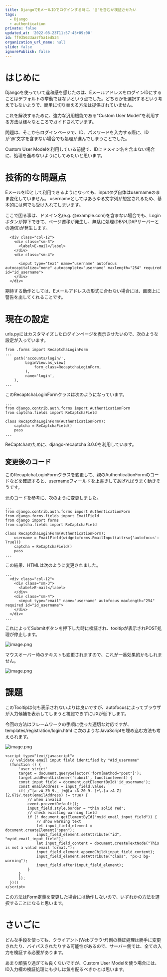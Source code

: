 ```yaml
---
title: DjangoでEメールIDでログインする時に、'@'を含むか検証させたい
tags:
  - Django
  - authentication
private: false
updated_at: '2022-08-23T11:57:45+09:00'
id: ff935633aa7f5a1ed534
organization_url_name: null
slide: false
ignorePublish: false
---
```

# はじめに

Djangoを使っていて違和感を感じたのは、EメールアドレスをログインIDにすることはデフォルトの挙動ではないという点でした。どちらかを選択するという考えでもないようで、簡単に切り替える方法は提供されていません。

これを解決するために、強力な汎用機能である"Custom User Model"を利用する方法は様々なところでガイドされています。

問題は、そこからログインページで、ID、パスワードを入力する際に、IDが'@'文字を含まない場合でも処理が進んでしまうことでした。

Custom User Modelを利用している前提で、IDにドメイン名を含まない場合に、処理を進めないようにしてみたいと思います。

# 技術的な問題点

EメールをIDとして利用できるようになっても、inputタグ自体はusernameのまま変化していません。
usernameとしてはあらゆる文字列が想定されるため、基本的には何でも受け入れてしまいます。

ここで困る事は、ドメイン名(e.g. @example.com)を含まない場合でも、Loginボタンが押下できて、ページ遷移が発生し、無駄に処理(DBやLDAPサーバーとの通信)が発生します。

```html:/accounts/login/ページのHTML抜粋
  <div class="col-12">
    <div class="sm-3">
      <label>E-mail</label>
    </div>
    <div class="sm-4">
      
      <input type="text" name="username" autofocus autocapitalize="none" autocomplete="username" maxlength="254" required id="id_username">
    </div>
  </div>
```

期待する動作としては、Eメールアドレスの形式に合わない場合には、画面上に警告を出してくれることです。

# 現在の設定

urls.pyにはカスタマイズしたログインページを表示させたいので、次のような設定が入っています。

```python:myapp/urls.pyからの抜粋
from .forms import RecaptchaLoginForm
...
    path('accounts/login/',
         LoginView.as_view(
             form_class=RecaptchaLoginForm,
         ),
         name='login',
    ),
...
```

このRecaptchaLoginFormクラスは次のようになっています。

```python:myapp/forms.pyからの抜粋
...
from django.contrib.auth.forms import AuthenticationForm
from captcha.fields import ReCaptchaField

class RecaptchaLoginForm(AuthenticationForm):
    captcha = ReCaptchaField()
    pass
...
```

ReCaptchaのために、django-recaptcha 3.0.0を利用しています。


## 変更後のコード

このRecaptchaLoginFormクラスを変更して、親のAuthenticationFormのコードなどを確認すると、usernameフィールドを上書きしてあげればうまく動きそうです。

元のコードを参考に、次のように変更しました。

```python:myapp/forms.pyからの抜粋
...
from django.contrib.auth.forms import AuthenticationForm
from django.forms.fields import EmailField
from django import forms
from captcha.fields import ReCaptchaField

class RecaptchaLoginForm(AuthenticationForm):
    username = EmailField(widget=forms.EmailInput(attrs={'autofocus': True}))
    captcha = ReCaptchaField()
    pass
...
```

この結果、HTMLは次のように変更されました。

```html:/accounts/login/のHTML抜粋
...
  <div class="col-12">
    <div class="sm-3">
      <label>E-mail</label>
    </div>
    <div class="sm-4">
      <input type="email" name="username" autofocus maxlength="254" required id="id_username">
    </div>
  </div>
...
```

これによってSubmitボタンを押下した時に検証され、tooltipが表示されPOST処理が停止します。

![image.png](https://qiita-image-store.s3.ap-northeast-1.amazonaws.com/0/78296/2716e3df-417b-528b-94fc-f16bb2ba601e.png)

マウスオーバー時のテキストも変更されますので、これが一番効果的かもしれません。

![image.png](https://qiita-image-store.s3.ap-northeast-1.amazonaws.com/0/78296/d2dc142f-82b5-f561-a1fc-6db08998fd25.png)


# 課題

このTooltipは何も表示されないよりは良いですが、autofocusによってブラウザが入力候補を表示してしまうと視認できずにUXが低下します。

今回の方法はフレームワークの手順に従った適切な対応ですが、templates/registration/login.html に次のようなJavaScriptを埋め込む方法も考えられます。


![image.png](https://qiita-image-store.s3.ap-northeast-1.amazonaws.com/0/78296/cb91b8cf-b5f9-788b-5679-e80556bbcbdb.png)

```javascript:templates/registration/login.htmlに追加したJavaScriptコード
<script type="text/javascript">
  // validate email input field identified by "#id_username"
  (function () {
      'user strict'
      target = document.querySelector('form[method="post"]');
      target.addEventListener('submit', function(event) {
	  const input_field = document.getElementById('id_username');
	  const emailAddress = input_field.value;
	  if( /^[a-zA-Z0-9._-]+@[a-zA-Z0-9.-]+\.[a-zA-Z]{2,6}$/.test(emailAddress) != true) {
	      // when invalid
	      event.preventDefault();
	      input_field.style.border = "thin solid red";
          // check existing warning field
	      if (! document.getElementById("myid_email_input_field")) {
		      // show warning text
		      let input_field_element = document.createElement("span");
		      input_field_element.setAttribute("id", "myid_email_input_field");
		      let input_field_content = document.createTextNode("This is not a valid email format.");
		      input_field_element.appendChild(input_field_content);
		      input_field_element.setAttribute("class", "px-3 bg-warning");
		      input_field.after(input_field_element);
	      }
	  }
      });
  })()
</script>
```

この方法はForm定義を変更した場合には動作しないので、いずれかの方法を選択することになると思います。

# さいごに

どんな手段を使っても、クライアント(Webブラウザ)側の検証処理は勝手に変更されたり、バイパスされたりする可能性があるので、サーバー側では、全ての入力を検証する必要があります。

あまり頑張り過ぎても良くないですが、Custom User Modelを使う場合には、ID入力欄の検証処理にも少しは気を配るべきかとは思います。
